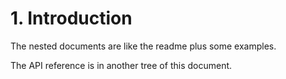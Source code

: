 # 1. Introduction

The nested documents are like the readme plus some examples.

The API reference is in another tree of this document.